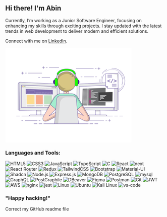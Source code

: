 
## Hi there!  I'm Abin

Currently, I’m working as a Junior Software Engineer, focusing on enhancing my skills through exciting projects. I stay updated with the latest trends in web development to deliver modern and efficient solutions.

Connect with me on [LinkedIn](https://www.linkedin.com/in/abin-pv-44383a276/).


<img align="center" alt="Coding" width="400" src="https://raw.githubusercontent.com/devSouvik/devSouvik/master/gif3.gif">

<h3 align="left">Languages and Tools:</h3>



![HTML5](https://img.shields.io/badge/html5-%23E34F26.svg?style=for-the-badge&logo=html5&logoColor=white)
![CSS3](https://img.shields.io/badge/css3-%231572B6.svg?style=for-the-badge&logo=css3&logoColor=white)
![JavaScript](https://img.shields.io/badge/javascript-%23323330.svg?style=for-the-badge&logo=javascript&logoColor=%23F7DF1E)
![TypeScript](https://img.shields.io/badge/TypeScript-3178C6?style=for-the-badge&logo=typescript&logoColor=white)
![C](https://img.shields.io/badge/C-317823?style=for-the-badge&logo=C%20&logoColor=white)
![React](https://img.shields.io/badge/react-%2320232a.svg?style=for-the-badge&logo=react&logoColor=%2361DAFB)
![next](https://img.shields.io/badge/Next-000000?style=for-the-badge&logo=nextdotjs&logoColor=FFFFFF)
![React Router](https://img.shields.io/badge/reactrouter-%2300599C.svg?style=for-the-badge&logo=reactrouter&logoColor=cyan)
![Redux](https://img.shields.io/badge/redux-%23593d88.svg?style=for-the-badge&logo=redux&logoColor=white)
![TailwindCSS](https://img.shields.io/badge/tailwindcss-%2338B2AC.svg?style=for-the-badge&logo=tailwind-css&logoColor=white)
![Bootstrap](https://img.shields.io/badge/bootstrap-%23563D7C.svg?style=for-the-badge&logo=bootstrap&logoColor=white)
![Material-UI](https://img.shields.io/badge/Material--UI-%230081CB.svg?style=for-the-badge&logo=material-ui&logoColor=white)
![Shadcn](https://img.shields.io/badge/Shadcn-000000?style=for-the-badge&logo=shadcn&logoColor=white)
![Node.js](https://img.shields.io/badge/node.js-6DA55F?style=for-the-badge&logo=node.js&logoColor=white)
![Express.js](https://img.shields.io/badge/express.js-%23404d59.svg?style=for-the-badge&logo=express&logoColor=%2361DAFB)
![MongoDB](https://img.shields.io/badge/MongoDB-%234ea94b.svg?style=for-the-badge&logo=mongodb&logoColor=white)
![PostgreSQL](https://img.shields.io/badge/postgres-%23316192.svg?&style=for-the-badge&logo=postgresql&logoColor=white)
![mysql](https://img.shields.io/badge/MySQL-cc6600?style=for-the-badge&logo=mysql&logoColor=white)
![GraphQL](https://img.shields.io/badge/GraphQL-E10098?style=for-the-badge&logo=graphql&logoColor=white)
![PostGraphile](https://img.shields.io/badge/PostGraphile-ffcb05?style=for-the-badge&logo=postgraphile&logoColor=black)
![DBeaver](https://img.shields.io/badge/DBeaver-ff7100?style=for-the-badge&logo=dbeaver&logoColor=white)
![Figma](https://img.shields.io/badge/figma-%23F24E1E.svg?style=for-the-badge&logo=figma&logoColor=white)
![Postman](https://img.shields.io/badge/Postman-FF6C37?style=for-the-badge&logo=postman&logoColor=white)
![Git](https://img.shields.io/badge/git-%23F05033.svg?style=for-the-badge&logo=git&logoColor=white)
![JWT](https://img.shields.io/badge/JWT-black?style=for-the-badge&logo=JSON%20web%20tokens)
![AWS](https://img.shields.io/badge/AWS-%23FF9900.svg?style=for-the-badge&logo=amazon-aws&logoColor=white)
![nginx](https://img.shields.io/badge/Nginx-009900?style=for-the-badge&logo=nginx&logoColor=white)
![jest](https://img.shields.io/badge/Jest-C21325?style=for-the-badge&logo=jest&logoColor=white)
![Linux](https://img.shields.io/badge/linux-%23FCC624.svg?style=for-the-badge&logo=linux&logoColor=black)
![Ubuntu](https://img.shields.io/badge/ubuntu-E95420?style=for-the-badge&logo=ubuntu&logoColor=white)
![Kali Linux](https://img.shields.io/badge/kali_linux-557C94?style=for-the-badge&logo=kali-linux&logoColor=white)
![vs-code](https://img.shields.io/badge/VS_Code-007ACC?style=for-the-badge&logo=Visual-Studio-Code&logoColor=white)



<h3 align="left">"Happy hacking!"</h3>


Correct my GitHub readme file